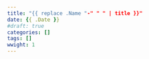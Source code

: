 ```yaml
---
title: "{{ replace .Name "-" " " | title }}"
date: {{ .Date }}
#draft: true
categories: []
tags: []
wwight: 1
---
```


<!--path dependency-->